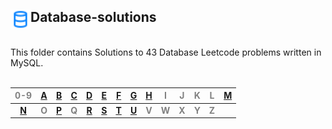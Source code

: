 ## <div align="left"><img src="https://github.com/AnasImloul/Leetcode-Solutions/blob/main/icons/data.svg" width="32px" align="left"/>Database-solutions</div>
<br>
This folder contains Solutions to 43 Database Leetcode problems written in MySQL.
<br>
<br>


| <span style='color:grey'>  0-9  </span> | [A](./A/#database-solutions) | [B](./B/#database-solutions) | [C](./C/#database-solutions) | [D](./D/#database-solutions) | [E](./E/#database-solutions) | [F](./F/#database-solutions) | [G](./G/#database-solutions) | [H](./H/#database-solutions) | <span style='color:grey'>  I  </span> | <span style='color:grey'>  J  </span> | <span style='color:grey'>  K  </span> | <span style='color:grey'>  L  </span> | [M](./M/#database-solutions) |
|:---------------------------------------:|:----------------------------:|:----------------------------:|:----------------------------:|:----------------------------:|:----------------------------:|:----------------------------:|:----------------------------:|:----------------------------:|:-------------------------------------:|:-------------------------------------:|:-------------------------------------:|:-------------------------------------:|:----------------------------:|
|**[N](./N/#database-solutions)**|**<span style='color:grey'>  O  </span>**|**[P](./P/#database-solutions)**|**<span style='color:grey'>  Q  </span>**|**[R](./R/#database-solutions)**|**[S](./S/#database-solutions)**|**[T](./T/#database-solutions)**|**[U](./U/#database-solutions)**|**<span style='color:grey'>  V  </span>**|**<span style='color:grey'>  W  </span>**|**<span style='color:grey'>  X  </span>**|**<span style='color:grey'>  Y  </span>**|**<span style='color:grey'>  Z  </span>**|